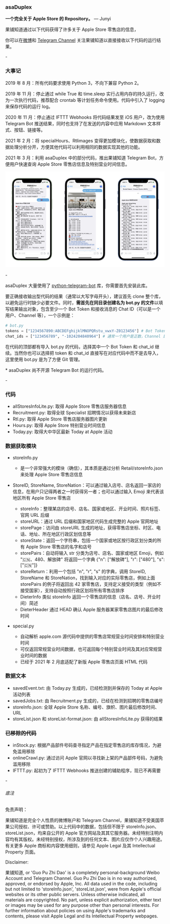 ### asaDuplex

**一个完全关于 Apple Store 的 Repository。** — Junyi

果铺知道通过以下代码获得了许多关于 Apple Store 零售店的信息，

你可以在[微博](https://weibo.com/arsteller)和 [Telegram Channel](https://t.me/guopuzd) 关注果铺知道以直接接收以下代码的运行结果。

\-

### 大事记

2019 年 8 月：所有代码要求使用 Python 3，不向下兼容 Python 2。

2019 年 11 月：停止通过 while True 和 time.sleep 实行占用内存的持久运行，改为一次执行代码，推荐配合 crontab 等计划任务命令使用。代码中引入了 logging 来保存代码的运行 log。

2020 年 11 月：停止通过 IFTTT Webhooks 将代码结果发至 iOS 用户，改为使用 Telegram Bot 推送结果，同时也支持了在发送的内容中应用 Markdown 文本样式、按钮、链接等。

2021 年 2 月：将 specialHours、Rtlimages 变得更加模块化，使数据获取和数据处理分析分开，方便其他代码可以利用相同的数据实现其他的功能。

2021 年 3 月：利用 asaDuplex 中的部分代码，推出果铺知道 Telegram Bot，方便用户快速查询 Apple Store 零售店信息及特别营业时间信息。

![bot](Retail/bot.jpg)

\-

asaDuplex 大量使用了 [python-telegram-bot](https://github.com/python-telegram-bot/python-telegram-bot) 库，你需要首先安装此库。

要正确接收输出型代码的结果（通常以大写字母开头），建议首先 clone 整个库，以避免运行时缺少必要文件。同时，**需首先在同目录创建名为 bot.py 的文件**以填写结果输出对象，包含至少一个 Bot Token 和接收消息的 Chat ID（可以是一个用户、Channel 等），一个示例是：

```python
# bot.py
tokens = ["1234567890:ABCDEFghijklMNOPQRstu_vwxY-Z0123456"] # Bot Token
chat_ids = ["123456789", "-1024204840964"] # 通常一个用户是正数，Channel 是负数
```

在代码的顶部都有导入 bot.py 的代码，选择其中一个 Bot Token 和 chat_id 继续。当然你也可以选择把 token 和 chat_id 直接写在对应代码中而不是去导入，这里使用 bot.py 是为了方便 Git 管理。

\* asaDuplex 尚不开源 Telegram Bot 的运行代码。

 \-

### 代码

* allStoresInfoLite.py: 取得 Apple Store 零售店服务器信息
* Recruitment.py: 取得全球 Specialist 招聘情况以获得未来新店
* Rtl.py: 取得 Apple Store 零售店服务器图片更新
* Hours.py: 取得 Apple Store 特别营业时间信息
* Today.py: 取得大中华区最新 Today at Apple 活动

### 数据获取模块

* storeInfo.py

  * 是一个非常强大的模块（确信），其本质是通过分析 Retail/storeInfo.json 来处理 Apple Store 零售店信息
* StoreID, StoreName, StoreNation：可以通过输入店号、店名返回一家店的信息，在用户只记得两者之一时获得另一者；也可以通过输入 Emoji 来代表该地区所有 Apple Store 零售店
  * storeInfo：整理某店的店号、店名、国家或地区、开业时间、照片标签、官网 URL 后缀
  * storeURL：通过 URL 后缀和国家地区代码生成完整的 Apple 官网地址
  * storePage：访问由 storeURL 生成的地址，获得零售店坐标、时区、电话、地址、所在地区行政区划信息等
  * storeState：返回一个字符串，包括一个国家或地区按行政区划分类的所有 Apple Store 零售店的名字和店号
  * storePairs：自动将输入 str 分类为店号、店名、国家或地区 Emoji，例如 "🇨🇳、480、解放碑" 将返回一个字典 {"n": ["解放碑"], "r": ["480"], "s": ["🇨🇳"]}
  * storeReturn：利用一个包括 "n", "r", "s" 的字典，调用 StoreID, StoreName 和 StoreNation，找到输入对应的实际零售店，例如上面 storePairs 的例子将返回出 42 家零售店，支持定义接受的类型（例如不接受国家），支持自动按照行政区划将所有零售店排序
  * DieterInfo 类似 storeInfo 返回一个零售店的信息（店名、店号、开业时间）简述
  * DieterHeader 通过 HEAD 确认 Apple 服务器某家零售店图片的最后修改时间
  
* special.py
  * 自动解析 apple.com 源代码中提供的零售店常规营业时间安排和特别营业时间
  * 可仅返回常规营业时间数据，也可返回每个特别营业时间及其对应常规营业时间的数据
  * 已经于 2021 年 2 月底适配了新版 Apple 零售店页面 HTML 代码


### 数据文本

* savedEvent.txt: 由 Today.py 生成的，已经检测到并保存的 Today at Apple 活动列表
* savedJobs.txt: 由 Recruitment.py 生成的，已经在检测到招聘的零售店编号
* storeInfo.json: 全球 Apple Store 名称、编号、旗帜、图片最后修改时间、URL
* storeList.json 和 storeList-format.json: 由 allStoresInfoLite.py 获得的结果

### ~~已移除的代码~~

* inStock.py: 根据产品部件号码查寻指定产品在指定零售店的库存情况，为避免滥用移除
* onlineCrawl.py: 通过访问 Apple 官网以寻找新上架的产品部件号码，为避免滥用移除
* IFTTT.py: 起初为了 IFTTT Webhooks 推送创建的辅助程序，现已不再需要

\-

###### 底注

免责声明：

果铺知道是完全个人性质的微博账户和 Telegram Channel，果铺知道不受美国苹果公司授权、许可或赞助。以上代码中的数据，包括但不限于 storeInfo.json、storeList.json，均来自公开的 Apple 官方网站及其其它服务器。未经特别注明内容均有其版权。未经特别授权，所涉及到的任何文本、图片应仅作个人兴趣用途。有关更多 Apple 商标和内容使用细则，请参见 Apple Legal 及其 Intellectual Property 页面。

Disclaimer:

果铺知道, or 'Guo Pu Zhi Dao' is a completely personal-background Weibo Account and Telegram Channel. Guo Pu Zhi Dao is in no way authorized, approved, or endorsed by Apple, Inc. All data used in the code, including but not limited to 'storeInfo.json', 'storeList.json', were from Apple's official websites or its other public servers. Unless otherwise indicated, all materials are copyrighted. No part, unless explicit authorization, either text or images may be used for any purpose other than personal interests. For further information about policies on using Apple's trademarks and contents, please visit Apple Legal and its Intellectual Property webpages.